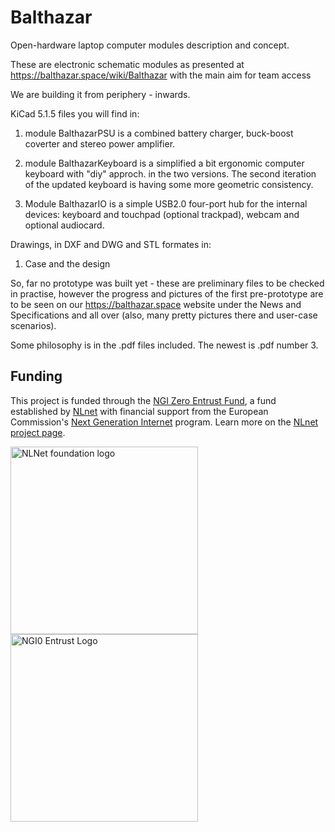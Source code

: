 # Balthazar

Open-hardware laptop computer modules description and concept.

These are electronic schematic modules as presented at https://balthazar.space/wiki/Balthazar
with the main aim for team access

We are building it from periphery - inwards.

KiCad 5.1.5 files you will find in:

1. module BalthazarPSU is a combined battery charger, buck-boost coverter and stereo power amplifier. 

2. module BalthazarKeyboard is a simplified a bit ergonomic computer keyboard with "diy" approch. 
   in the two versions. The second iteration of the updated keyboard is having some more geometric consistency.

3. Module BalthazarIO is a simple USB2.0 four-port hub for the internal devices: 
   keyboard and touchpad (optional trackpad), webcam and optional audiocard.

Drawings, in DXF and DWG and STL formates in:

1. Case and the design

So, far no prototype was built yet - these are preliminary files to be checked in practise, however the progress and pictures of the first pre-prototype are to be seen on our https://balthazar.space website under the News and Specifications and all over (also, many pretty pictures there and user-case scenarios).

Some philosophy is in the .pdf files included. The newest is .pdf number 3.


## Funding

This project is funded through the [NGI Zero Entrust Fund](https://nlnet.nl/entrust), a fund
established by [NLnet](https://nlnet.nl) with financial support from the European Commission's
[Next Generation Internet](https://ngi.eu) program. Learn more on the [NLnet project page](https://nlnet.nl/project/Balthazar-Casing/).

[<img src="https://nlnet.nl/logo/banner.png" alt="NLNet foundation logo" width="300" />](https://nlnet.nl)
[<img src="https://nlnet.nl/image/logos/NGI0Entrust_tag.svg" alt="NGI0 Entrust Logo" width="300" />](https://nlnet.nl/entrust)
